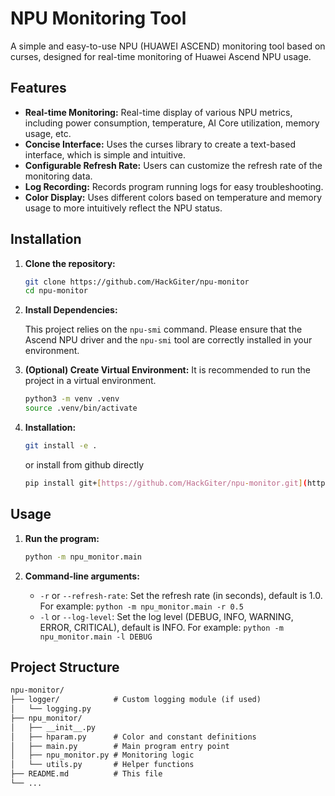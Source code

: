 # NPU Monitoring Tool

A simple and easy-to-use NPU (HUAWEI ASCEND) monitoring tool based on curses, designed for real-time monitoring of Huawei Ascend NPU usage.

## Features

*   **Real-time Monitoring:** Real-time display of various NPU metrics, including power consumption, temperature, AI Core utilization, memory usage, etc.
*   **Concise Interface:** Uses the curses library to create a text-based interface, which is simple and intuitive.
*   **Configurable Refresh Rate:** Users can customize the refresh rate of the monitoring data.
*   **Log Recording:** Records program running logs for easy troubleshooting.
*   **Color Display:** Uses different colors based on temperature and memory usage to more intuitively reflect the NPU status.

## Installation

1.  **Clone the repository:**

    ```bash
    git clone https://github.com/HackGiter/npu-monitor
    cd npu-monitor
    ```

2.  **Install Dependencies:**

    This project relies on the `npu-smi` command. Please ensure that the Ascend NPU driver and the `npu-smi` tool are correctly installed in your environment.

3. **(Optional) Create Virtual Environment:**
    It is recommended to run the project in a virtual environment.
    ```bash
    python3 -m venv .venv
    source .venv/bin/activate
    ```
4. **Installation:**

    ```bash
    git install -e .
    ```
    or install from github directly
    ```bash
    pip install git+[https://github.com/HackGiter/npu-monitor.git](https://github.com/HackGiter/npu-monitor.git)
    ```

## Usage

1.  **Run the program:**

    ```bash
    python -m npu_monitor.main
    ```

2.  **Command-line arguments:**

    *   `-r` or `--refresh-rate`: Set the refresh rate (in seconds), default is 1.0. For example: `python -m npu_monitor.main -r 0.5`
    *   `-l` or `--log-level`: Set the log level (DEBUG, INFO, WARNING, ERROR, CRITICAL), default is INFO. For example: `python -m npu_monitor.main -l DEBUG`

## Project Structure
```markdown
npu-monitor/
├── logger/            # Custom logging module (if used)
│   └── logging.py
├── npu_monitor/
│   ├── __init__.py
│   ├── hparam.py      # Color and constant definitions
│   ├── main.py        # Main program entry point
│   ├── npu_monitor.py # Monitoring logic
│   └── utils.py       # Helper functions
├── README.md          # This file
└── ...
```